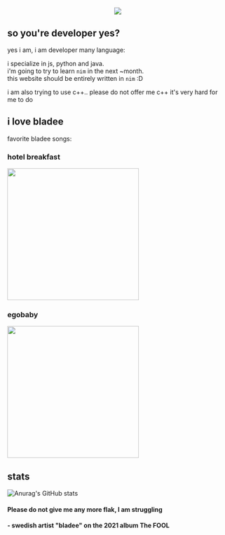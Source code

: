 <center>
	<h1>
		<img src="https://readme-typing-svg.herokuapp.com?color=FF9BD6&size=40&center=true&vCenter=true&width=250&height=56&lines=yourfriend">
	</h1>
</center>


## so you're developer yes?

yes i am, i am developer many language:  
  
i specialize in js, python and java.  
i'm going to try to learn `nim` in the next ~month.   
this website should be entirely written in `nim` :D  
 
i am also trying to use c++.. please do not offer me c++ it's very hard for me to do

## i love bladee

favorite bladee songs:

### hotel breakfast
<a href="https://www.youtube.com/watch?v=dCxDI5wI10Q" title="bladee - hotel breakfast">
	<img src="http://img.youtube.com/vi/dCxDI5wI10Q/0.jpg" width="300">
</a>

### egobaby
<a href="https://www.youtube.com/watch?v=gan2BP5gMN4" title="
bladee - egobaby (Official Audio)">
	<img src="http://img.youtube.com/vi/gan2BP5gMN4/0.jpg" width="300">
</a>

## stats

![Anurag's GitHub stats](https://github-readme-stats.vercel.app/api?username=yourfriendoss&bg_color=000000&title_color=FF9BD6&hide_border=true&text_color=ffffff)


#### Please do not give me any more flak, I am struggling   

#### \- swedish artist "bladee" on the 2021 album The FOOL
